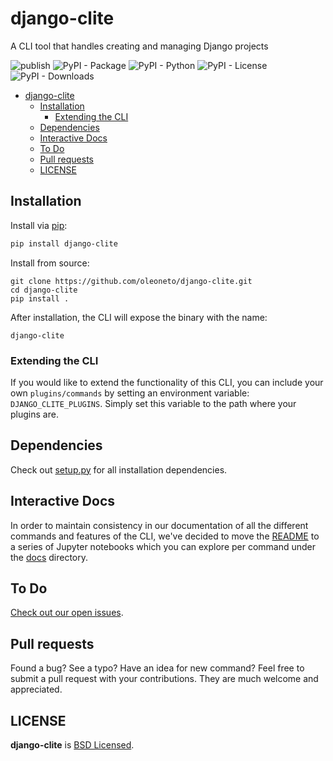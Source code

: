 # django-clite

A CLI tool that handles creating and managing Django projects

![publish](https://github.com/oleoneto/django-clite/workflows/publish/badge.svg?branch=master)
![PyPI - Package](https://img.shields.io/pypi/v/django-clite)
![PyPI - Python](https://img.shields.io/pypi/pyversions/django-clite)
![PyPI - License](https://img.shields.io/pypi/l/django-clite)
![PyPI - Downloads](https://img.shields.io/pypi/dm/django-clite)


- [django-clite](#django-clite)
  - [Installation](#installation)
    - [Extending the CLI](#extending-the-cli)
  - [Dependencies](#dependencies)
  - [Interactive Docs](#interactive-docs)
  - [To Do](#to-do)
  - [Pull requests](#pull-requests)
  - [LICENSE](#license)

## Installation
Install via [pip](https://pypi.org/project/django-clite/):
```bash
pip install django-clite
```

Install from source:
```
git clone https://github.com/oleoneto/django-clite.git
cd django-clite
pip install .
```

After installation, the CLI will expose the binary with the name:
```
django-clite
```

### Extending the CLI
If you would like to extend the functionality of this CLI, you can include your own `plugins/commands` by
setting an environment variable: `DJANGO_CLITE_PLUGINS`. Simply set this variable to the path where your plugins are.

## Dependencies
Check out [setup.py](setup.py) for all installation dependencies.

## Interactive Docs
In order to maintain consistency in our documentation of all the different commands and features of the CLI,
 we've decided to move the [README](docs/cli/readme.ipynb) to a series of Jupyter notebooks which you can explore per command under the [docs](docs) directory.

## To Do
[Check out our open issues](https://github.com/oleoneto/django-clite/issues).

## Pull requests
Found a bug? See a typo? Have an idea for new command?
Feel free to submit a pull request with your contributions. They are much welcome and appreciated.

## LICENSE
**django-clite** is [BSD Licensed](LICENSE).
